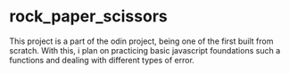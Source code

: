 # rock_paper_scissors
This project is a part of the odin project, being one of the first built from scratch. With this, i plan on practicing basic javascript foundations such a functions and dealing with different types of error. 
